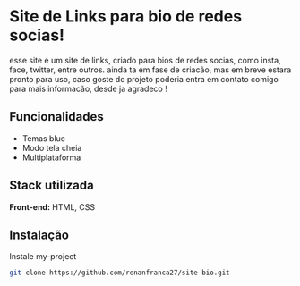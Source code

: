 # Site de Links para bio de redes socias!
esse site é um site de links, criado para bios  de redes socias, como insta, face, twitter, entre outros. ainda ta em fase de criacão, mas em breve estara pronto para uso, caso goste do projeto poderia entra em contato comigo para mais informacão, desde ja agradeco !



## Funcionalidades

- Temas blue
- Modo tela cheia
- Multiplataforma


## Stack utilizada

**Front-end:**  HTML, CSS 


## Instalação

Instale my-project 

```bash
git clone https://github.com/renanfranca27/site-bio.git
```
    
